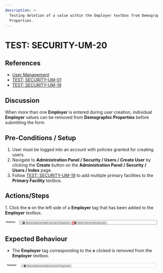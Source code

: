 ```yaml
---
description: >-
  Testing deletion of a value within the Employer textbox from Demographic
  Properties.
---
```


# TEST: SECURITY-UM-20

## References

* [User Management](broken-reference)
* [TEST: SECURITY-UM-01](test-security-um-01.md)
* [TEST: SECURITY-UM-19](test-security-um-19.md)

## Discussion

When more than one **Employer** is entered during user creation, individual **Employer** values can be removed from **Demographic Properties** before submitting the form.&#x20;

## Pre-Conditions / Setup

1. User must be logged into an account with policies granted for creating users.
2. Navigate to **Administration Panel / Security / Users / Create User** by clicking the **Create** button on the **Administration Panel / Security / Users / Index** page.
3. Follow [TEST: SECURITY-UM-19](test-security-um-19.md) to add multiple primary facilities to the **Primary Facility** textbox.

## Actions/Steps

1\. Click the **x** on the left side of a **Employer** tag that has been added to the **Employer** textbox.

![](<../../../../../../../../../.gitbook/assets/image (268).png>)

## Expected Behaviour

* The **Employer** tag corresponding to the **x** clicked is removed from the **Employer** textbox.

![](<../../../../../../../../../.gitbook/assets/image (263).png>)
